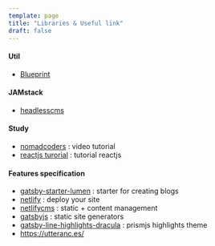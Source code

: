 ```yaml
---
template: page
title: "Libraries & Useful link"
draft: false
---
```


####  Util
- [Blueprint]("https://blueprintjs.com/docs/#core")

#### JAMstack
- [headlesscms](https://headlesscms.org/)

#### Study
- [nomadcoders](https://academy.nomadcoders.co/) : video tutorial
- [reactjs turorial](https://reactjs.org/tutorial/tutorial.html) : tutorial reactjs

#### Features specification
- [gatsby-starter-lumen](https://github.com/alxshelepenok/gatsby-starter-lumen) : starter for creating blogs
- [netlify](https://www.netlify.com/) : deploy your site
- [netlifycms](https://www.netlifycms.org) : static + content management
- [gatsbyjs](https://www.gatsbyjs.org/) : static site generators
- [gatsby-line-highlights-dracula](https://github.com/iamskok/gatsby-line-highlights-dracula) : prismjs highlights theme
- https://utteranc.es/
